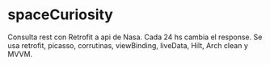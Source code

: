 # spaceCuriosity

Consulta rest con Retrofit a api de Nasa. Cada 24 hs cambia el response. Se usa retrofit, picasso, corrutinas, viewBinding, liveData, Hilt, Arch clean y MVVM. 
